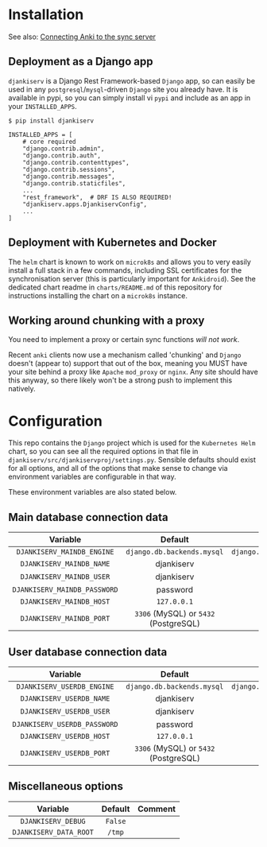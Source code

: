 # Installation

See also: [Connecting Anki to the sync server](ConnectingAnki.md)

## Deployment as a Django app

`djankiserv` is a Django Rest Framework-based `Django` app, so can easily be used in any `postgresql`/`mysql`-driven `Django` site you already have. It is available in pypi, so you can simply install vi `pypi` and include as an app in your `INSTALLED_APPS`.

```
$ pip install djankiserv
```

```
INSTALLED_APPS = [
    # core required
    "django.contrib.admin",
    "django.contrib.auth",
    "django.contrib.contenttypes",
    "django.contrib.sessions",
    "django.contrib.messages",
    "django.contrib.staticfiles",
    ...
    "rest_framework",  # DRF IS ALSO REQUIRED!
    "djankiserv.apps.DjankiservConfig",
    ...
]
```

## Deployment with Kubernetes and Docker

The `helm` chart is known to work on `microk8s` and allows you to very easily install a full stack in a few commands, including SSL certificates for the synchronisation server (this is particularly important for `Ankidroid`). See the dedicated chart readme in `charts/README.md` of this repository for instructions installing the chart on a `microk8s` instance.

## Working around chunking with a proxy

You need to implement a proxy or certain sync functions *will not work*.

Recent `anki` clients now use a mechanism called 'chunking' and `Django` doesn't (appear to) support that out of the box, meaning you MUST have your site behind a proxy like `Apache` `mod_proxy` or `nginx`. Any site should have this anyway, so there likely won't be a strong push to implement this natively.

# Configuration

This repo contains the `Django` project which is used for the `Kubernetes Helm` chart, so you can see all the required options in that file in `djankiserv/src/djankiservproj/settings.py`. Sensible defaults should exist for all options, and all of the options that make sense to change via environment variables are configurable in that way.

These environment variables are also stated below.

## Main database connection data

| Variable                     | Default                    | Comment            |
|:----------------------------:|:--------------------------:|--------------------|
| `DJANKISERV_MAINDB_ENGINE`   | `django.db.backends.mysql` | `django.db.backends.postgresql` |
| `DJANKISERV_MAINDB_NAME`     | djankiserv	||
| `DJANKISERV_MAINDB_USER`     | djankiserv ||
| `DJANKISERV_MAINDB_PASSWORD` | password ||
| `DJANKISERV_MAINDB_HOST`     | `127.0.0.1` ||
| `DJANKISERV_MAINDB_PORT`     | `3306` (MySQL) or `5432` (PostgreSQL) ||

## User database connection data

| Variable                     | Default                    | Comment            |
|:----------------------------:|:--------------------------:|--------------------|
| `DJANKISERV_USERDB_ENGINE`   | `django.db.backends.mysql` | `django.db.backends.postgresql` |
| `DJANKISERV_USERDB_NAME`     | djankiserv	||
| `DJANKISERV_USERDB_USER`     | djankiserv ||
| `DJANKISERV_USERDB_PASSWORD` | password ||
| `DJANKISERV_USERDB_HOST`     | `127.0.0.1` ||
| `DJANKISERV_USERDB_PORT`     | `3306` (MySQL) or `5432` (PostgreSQL) ||

## Miscellaneous options

| Variable                     | Default                    | Comment            |
|:----------------------------:|:--------------------------:|--------------------|
| `DJANKISERV_DEBUG`           | `False` ||
| `DJANKISERV_DATA_ROOT`       | `/tmp` ||
